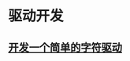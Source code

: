 # 驱动开发

## [开发一个简单的字符驱动](http://ahaoframework.tech/006.Hal%E5%BC%80%E5%8F%91%E5%85%A5%E9%97%A8%E4%B8%8E%E5%AE%9E%E8%B7%B5/004.%E4%BC%A0%E7%BB%9F%20Hal%20%E5%BC%80%E5%8F%91%E6%8C%87%E5%8D%973%20%E2%80%94%E2%80%94%20%E9%A9%B1%E5%8A%A8%E5%BC%80%E5%8F%91.html)